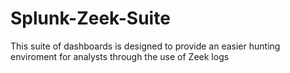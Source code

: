 # Splunk-Zeek-Suite
This suite of dashboards is designed to provide an easier hunting enviroment for analysts through the use of Zeek logs

